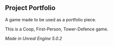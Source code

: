 ## Project Portfolio

A game made to be used as a portfolio piece.

This is a Coop, First-Person, Tower-Defence game.

*Made in Unreal Engine 5.0.2*